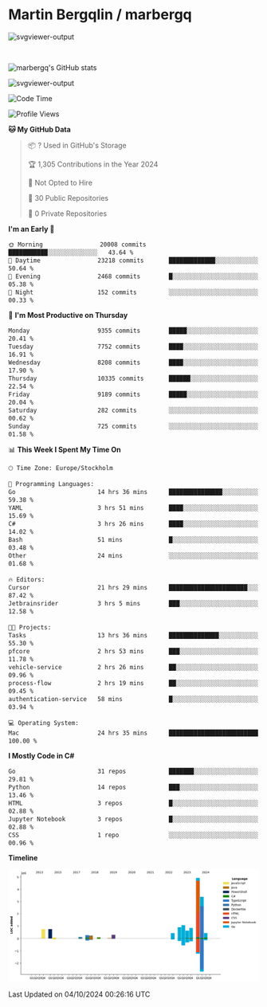# Martin Bergqlin / marbergq

![svgviewer-output](https://user-images.githubusercontent.com/2405410/206014777-22d41ecb-c24f-421d-b7d9-bba2cb5bb0de.svg)

<br>

<!--- [![Martin's Week](https://github-readme-stats.vercel.app/api/wakatime?username=marbergq&theme=dark)](https://github.com/anuraghazra/github-readme-stats) -->

![marbergq's GitHub stats](https://github-readme-stats.vercel.app/api?username=marbergq&count_private=true&show_icons=true)

![svgviewer-output](https://wakatime.com/badge/user/3f0a2069-6683-4e19-9a4a-7d21ea815067.svg)

<!--START_SECTION:waka-->
![Code Time](http://img.shields.io/badge/Code%20Time-4%2C436%20hrs%2029%20mins-blue)

![Profile Views](http://img.shields.io/badge/Profile%20Views-0-blue)

**🐱 My GitHub Data** 

> 📦 ? Used in GitHub's Storage 
 > 
> 🏆 1,305 Contributions in the Year 2024
 > 
> 🚫 Not Opted to Hire
 > 
> 📜 30 Public Repositories 
 > 
> 🔑 0 Private Repositories 
 > 
**I'm an Early 🐤** 

```text
🌞 Morning                20008 commits       ███████████░░░░░░░░░░░░░░   43.64 % 
🌆 Daytime                23218 commits       █████████████░░░░░░░░░░░░   50.64 % 
🌃 Evening                2468 commits        █░░░░░░░░░░░░░░░░░░░░░░░░   05.38 % 
🌙 Night                  152 commits         ░░░░░░░░░░░░░░░░░░░░░░░░░   00.33 % 
```
📅 **I'm Most Productive on Thursday** 

```text
Monday                   9355 commits        █████░░░░░░░░░░░░░░░░░░░░   20.41 % 
Tuesday                  7752 commits        ████░░░░░░░░░░░░░░░░░░░░░   16.91 % 
Wednesday                8208 commits        ████░░░░░░░░░░░░░░░░░░░░░   17.90 % 
Thursday                 10335 commits       ██████░░░░░░░░░░░░░░░░░░░   22.54 % 
Friday                   9189 commits        █████░░░░░░░░░░░░░░░░░░░░   20.04 % 
Saturday                 282 commits         ░░░░░░░░░░░░░░░░░░░░░░░░░   00.62 % 
Sunday                   725 commits         ░░░░░░░░░░░░░░░░░░░░░░░░░   01.58 % 
```


📊 **This Week I Spent My Time On** 

```text
🕑︎ Time Zone: Europe/Stockholm

💬 Programming Languages: 
Go                       14 hrs 36 mins      ███████████████░░░░░░░░░░   59.38 % 
YAML                     3 hrs 51 mins       ████░░░░░░░░░░░░░░░░░░░░░   15.69 % 
C#                       3 hrs 26 mins       ████░░░░░░░░░░░░░░░░░░░░░   14.02 % 
Bash                     51 mins             █░░░░░░░░░░░░░░░░░░░░░░░░   03.48 % 
Other                    24 mins             ░░░░░░░░░░░░░░░░░░░░░░░░░   01.68 % 

🔥 Editors: 
Cursor                   21 hrs 29 mins      ██████████████████████░░░   87.42 % 
Jetbrainsrider           3 hrs 5 mins        ███░░░░░░░░░░░░░░░░░░░░░░   12.58 % 

🐱‍💻 Projects: 
Tasks                    13 hrs 36 mins      ██████████████░░░░░░░░░░░   55.30 % 
pfcore                   2 hrs 53 mins       ███░░░░░░░░░░░░░░░░░░░░░░   11.78 % 
vehicle-service          2 hrs 26 mins       ██░░░░░░░░░░░░░░░░░░░░░░░   09.96 % 
process-flow             2 hrs 19 mins       ██░░░░░░░░░░░░░░░░░░░░░░░   09.45 % 
authentication-service   58 mins             █░░░░░░░░░░░░░░░░░░░░░░░░   03.94 % 

💻 Operating System: 
Mac                      24 hrs 35 mins      █████████████████████████   100.00 % 
```

**I Mostly Code in C#** 

```text
Go                       31 repos            ███████░░░░░░░░░░░░░░░░░░   29.81 % 
Python                   14 repos            ███░░░░░░░░░░░░░░░░░░░░░░   13.46 % 
HTML                     3 repos             █░░░░░░░░░░░░░░░░░░░░░░░░   02.88 % 
Jupyter Notebook         3 repos             █░░░░░░░░░░░░░░░░░░░░░░░░   02.88 % 
CSS                      1 repo              ░░░░░░░░░░░░░░░░░░░░░░░░░   00.96 % 
```



**Timeline**

![Lines of Code chart](https://raw.githubusercontent.com/marbergq/marbergq/main/assets/bar_graph.png)


 Last Updated on 04/10/2024 00:26:16 UTC
<!--END_SECTION:waka-->
